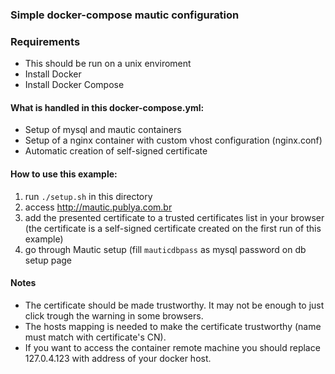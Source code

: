 ### Simple docker-compose mautic configuration

### Requirements
 * This should be run on a unix enviroment
 * Install Docker 
 * Install Docker Compose

#### What is handled in this docker-compose.yml:

* Setup of mysql and mautic containers
* Setup of a nginx container with custom vhost configuration (nginx.conf)
* Automatic creation of self-signed certificate

#### How to use this example:

1. run ```./setup.sh``` in this directory
3. access http://mautic.publya.com.br
4. add the presented certificate to a trusted certificates list in your browser (the certificate is a self-signed certificate created on the first run of this example)
5. go through Mautic setup (fill ```mauticdbpass``` as mysql password on db setup page

#### Notes
* The certificate should be made trustworthy. It may not be enough to just click trough the warning in some browsers.
* The hosts mapping is needed to make the certificate trustworthy (name must match with certificate's CN).
* If you want to access the container remote machine you should replace 127.0.4.123 with address of your docker host.
